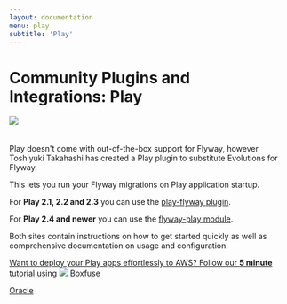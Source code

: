 ```yaml
---
layout: documentation
menu: play
subtitle: 'Play'
---
```

# Community Plugins and Integrations: Play

<img src="/assets/logos/play.png" style="margin-bottom: 20px">

Play doesn't come with out-of-the-box support for Flyway, however Toshiyuki Takahashi has created a Play plugin to substitute Evolutions for Flyway.

This lets you run your Flyway migrations on Play application startup.

For <strong>Play 2.1, 2.2 and 2.3</strong> you can use the <a href="https://github.com/tototoshi/play-flyway">play-flyway plugin</a>.

For <strong>Play 2.4 and newer</strong> you can use the <a href="https://github.com/flyway/flyway-play">flyway-play module</a>.

Both sites contain instructions on how to get started quickly as well as comprehensive documentation on usage and configuration.

<a class="inline-cta" href="https://boxfuse.com/blog/playframework-aws"><i class="fa fa-cloud"></i> Want to deploy your Play apps effortlessly to AWS? Follow our <strong>5 minute</strong> tutorial using <img src="/assets/logo/boxfuse-logo-nano-blue.png"> Boxfuse <i class="fa fa-arrow-right"></i></a>

<p class="next-steps">
    <a class="btn btn-primary" href="/v6/documentation/database/oracle">Oracle <i class="fa fa-arrow-right"></i></a>
</p>